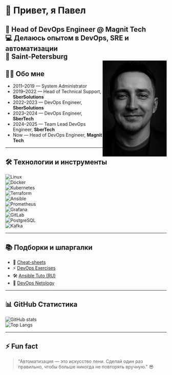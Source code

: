 # 👋 Привет, я Павел  

🚀 **Head of DevOps Engineer @ Magnit Tech**  
💻 Делаюсь опытом в DevOps, SRE и автоматизации  
📍 Saint-Petersburg  
<img src="dadaya.png" alt="Pavel" width="200" align="right"/>
---

## 🧑‍💻 Обо мне  

- 2011–2019 — System Administrator  
- 2019–2022 — Head of Technical Support, **SberSolutions**  
- 2022–2023 — DevOps Engineer, **SberSolutions**  
- 2023–2024 — DevOps Engineer, **SberTech**  
- 2024–2025 — Team Lead DevOps Engineer, **SberTech**  
- Now — Head of DevOps Engineer, **Magnit Tech**  

---

## 🛠 Технологии и инструменты  

![Linux](https://img.shields.io/badge/Linux-black?style=flat-square&logo=linux)  
![Docker](https://img.shields.io/badge/Docker-2496ED?style=flat-square&logo=docker&logoColor=white)  
![Kubernetes](https://img.shields.io/badge/Kubernetes-326CE5?style=flat-square&logo=kubernetes&logoColor=white)  
![Terraform](https://img.shields.io/badge/Terraform-623CE4?style=flat-square&logo=terraform&logoColor=white)  
![Ansible](https://img.shields.io/badge/Ansible-EE0000?style=flat-square&logo=ansible&logoColor=white)  
![Prometheus](https://img.shields.io/badge/Prometheus-E6522C?style=flat-square&logo=prometheus&logoColor=white)  
![Grafana](https://img.shields.io/badge/Grafana-F46800?style=flat-square&logo=grafana&logoColor=white)  
![GitLab](https://img.shields.io/badge/GitLab-FCA121?style=flat-square&logo=gitlab&logoColor=white)  
![PostgreSQL](https://img.shields.io/badge/PostgreSQL-316192?style=flat-square&logo=postgresql&logoColor=white)  
![Kafka](https://img.shields.io/badge/Kafka-231F20?style=flat-square&logo=apache-kafka&logoColor=white)  

---

## 📚 Подборки и шпаргалки  

- 📄 [Cheat-sheets](https://github.com/b4shninja/cheat-sheet-pdf)  
- ⚡ [DevOps Exercises](https://github.com/b4shninja/devops-exercises)  
- 🛠 [Ansible Tuto (RU)](https://github.com/b4shninja/ansible-tuto-rus)  
- 📘 [DevOps Netology](https://github.com/b4shninja/devops-netology)  

---

## 📊 GitHub Статистика  

![GitHub stats](https://github-readme-stats.vercel.app/api?username=b4shninja&show_icons=true&theme=radical)  
![Top Langs](https://github-readme-stats.vercel.app/api/top-langs/?username=b4shninja&layout=compact&theme=radical)  

---

## ⚡ Fun fact  

> "Автоматизация — это искусство лени. Сделай один раз правильно, чтобы больше никогда не повторять вручную." 😎
